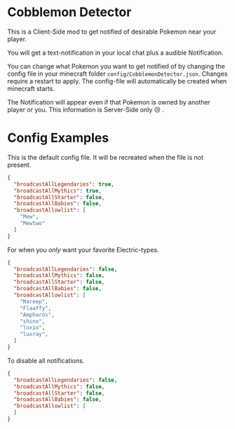 # Cobblemon Detector

This is a Client-Side mod to get notified of desirable Pokemon near your player.

You will get a text-notification in your local chat plus a audible Notification.

You can change what Pokemon you want to get notified of by changing the config file in your minecraft folder `config/CobblemonDetector.json`.
Changes require a restart to apply.
The config-file will automatically be created when minecraft starts.

The Notification will appear even if that Pokemon is owned by another player or you.
This information is Server-Side only 😢 .


# Config Examples

This is the default config file. It will be recreated when the file is not present.
```json
{
  "broadcastAllLegendaries": true,
  "broadcastAllMythics": true,
  "broadcastAllStarter": false,
  "broadcastAllBabies": false,
  "broadcastAllowlist": [
    "Mew",
    "Mewtwo"
  ]
}
```

For when you _only_ want your favorite Electric-types.
```json
{
  "broadcastAllLegendaries": false,
  "broadcastAllMythics": false,
  "broadcastAllStarter": false,
  "broadcastAllBabies": false,
  "broadcastAllowlist": [
    "Mareep",
    "Flaaffy",
    "Ampharos",
    "shinx",
    "luxio",
    "luxray",
  ]
}
```

To disable all notifications.
```json
{
  "broadcastAllLegendaries": false,
  "broadcastAllMythics": false,
  "broadcastAllStarter": false,
  "broadcastAllBabies": false,
  "broadcastAllowlist": [
  ]
}
```
